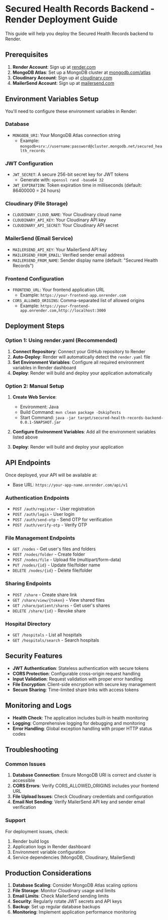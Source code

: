 # Secured Health Records Backend - Render Deployment Guide

This guide will help you deploy the Secured Health Records backend to Render.

## Prerequisites

1. **Render Account**: Sign up at [render.com](https://render.com)
2. **MongoDB Atlas**: Set up a MongoDB cluster at [mongodb.com/atlas](https://mongodb.com/atlas)
3. **Cloudinary Account**: Sign up at [cloudinary.com](https://cloudinary.com)
4. **MailerSend Account**: Sign up at [mailersend.com](https://mailersend.com)

## Environment Variables Setup

You'll need to configure these environment variables in Render:

### Database
- `MONGODB_URI`: Your MongoDB Atlas connection string
  - Example: `mongodb+srv://username:password@cluster.mongodb.net/secured_health_records`

### JWT Configuration
- `JWT_SECRET`: A secure 256-bit secret key for JWT tokens
  - Generate with: `openssl rand -base64 32`
- `JWT_EXPIRATION`: Token expiration time in milliseconds (default: 86400000 = 24 hours)

### Cloudinary (File Storage)
- `CLOUDINARY_CLOUD_NAME`: Your Cloudinary cloud name
- `CLOUDINARY_API_KEY`: Your Cloudinary API key
- `CLOUDINARY_API_SECRET`: Your Cloudinary API secret

### MailerSend (Email Service)
- `MAILERSEND_API_KEY`: Your MailerSend API key
- `MAILERSEND_FROM_EMAIL`: Verified sender email address
- `MAILERSEND_FROM_NAME`: Sender display name (default: "Secured Health Records")

### Frontend Configuration
- `FRONTEND_URL`: Your frontend application URL
  - Example: `https://your-frontend-app.onrender.com`
- `CORS_ALLOWED_ORIGINS`: Comma-separated list of allowed origins
  - Example: `https://your-frontend-app.onrender.com,http://localhost:3000`

## Deployment Steps

### Option 1: Using render.yaml (Recommended)

1. **Connect Repository**: Connect your GitHub repository to Render
2. **Auto-Deploy**: Render will automatically detect the `render.yaml` file
3. **Set Environment Variables**: Configure all required environment variables in Render dashboard
4. **Deploy**: Render will build and deploy your application automatically

### Option 2: Manual Setup

1. **Create Web Service**: 
   - Environment: Java
   - Build Command: `mvn clean package -DskipTests`
   - Start Command: `java -jar target/secured-health-records-backend-0.0.1-SNAPSHOT.jar`

2. **Configure Environment Variables**: Add all the environment variables listed above

3. **Deploy**: Render will build and deploy your application

## API Endpoints

Once deployed, your API will be available at:
- Base URL: `https://your-app-name.onrender.com/api/v1`

### Authentication Endpoints
- `POST /auth/register` - User registration
- `POST /auth/login` - User login
- `POST /auth/send-otp` - Send OTP for verification
- `POST /auth/verify-otp` - Verify OTP

### File Management Endpoints
- `GET /nodes` - Get user's files and folders
- `POST /nodes/folder` - Create folder
- `POST /nodes/file` - Upload file (multipart/form-data)
- `PUT /nodes/{id}` - Update file/folder name
- `DELETE /nodes/{id}` - Delete file/folder

### Sharing Endpoints
- `POST /share` - Create share link
- `GET /share/view/{token}` - View shared files
- `GET /share/patient/shares` - Get user's shares
- `DELETE /share/{id}` - Revoke share

### Hospital Directory
- `GET /hospitals` - List all hospitals
- `GET /hospitals/search` - Search hospitals

## Security Features

- **JWT Authentication**: Stateless authentication with secure tokens
- **CORS Protection**: Configurable cross-origin request handling
- **Input Validation**: Request validation with proper error handling
- **File Encryption**: Client-side encryption with secure key management
- **Secure Sharing**: Time-limited share links with access tokens

## Monitoring and Logs

- **Health Check**: The application includes built-in health monitoring
- **Logging**: Comprehensive logging for debugging and monitoring
- **Error Handling**: Global exception handling with proper HTTP status codes

## Troubleshooting

### Common Issues

1. **Database Connection**: Ensure MongoDB URI is correct and cluster is accessible
2. **CORS Errors**: Verify CORS_ALLOWED_ORIGINS includes your frontend URL
3. **File Upload Issues**: Check Cloudinary credentials and configuration
4. **Email Not Sending**: Verify MailerSend API key and sender email verification

### Support

For deployment issues, check:
1. Render build logs
2. Application logs in Render dashboard
3. Environment variable configuration
4. Service dependencies (MongoDB, Cloudinary, MailerSend)

## Production Considerations

1. **Database Scaling**: Consider MongoDB Atlas scaling options
2. **File Storage**: Monitor Cloudinary usage and limits
3. **Email Limits**: Check MailerSend sending limits
4. **Security**: Regularly rotate JWT secrets and API keys
5. **Backup**: Set up regular database backups
6. **Monitoring**: Implement application performance monitoring
